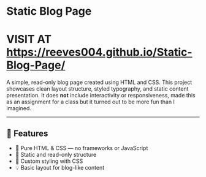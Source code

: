 # Static Blog Page
# VISIT AT https://reeves004.github.io/Static-Blog-Page/

A simple, read-only blog page created using HTML and CSS. This project showcases clean layout structure, styled typography, and static content presentation. It does **not** include interactivity or responsiveness, made this as an assignment for a class but it turned out to be more fun than I imagined.

---

## 📁 Features

- 📄 Pure HTML & CSS — no frameworks or JavaScript
- 🧱 Static and read-only structure
- 🎨 Custom styling with CSS
- 💡 Basic layout for blog-like content
